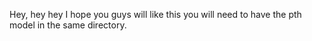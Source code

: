 Hey, hey hey I hope you guys will like this you will need to have the pth model in the same directory.
